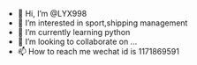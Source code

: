 - 👋 Hi, I’m @LYX998
- 👀 I’m interested in sport,shipping management
- 🌱 I’m currently learning python
- 💞️ I’m looking to collaborate on ...
- 📫 How to reach me wechat id is 1171869591

<!---
LYX998/LYX998 is a ✨ special ✨ repository because its `README.md` (this file) appears on your GitHub profile.
You can click the Preview link to take a look at your changes.
--->

